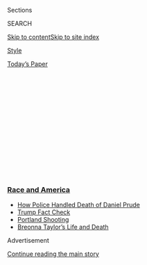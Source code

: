 <div id="app">

<div>

<div>

<div>

<div class="NYTAppHideMasthead css-1q2w90k e1suatyy0">

<div class="section css-ui9rw0 e1suatyy2">

<div class="css-eph4ug er09x8g0">

<div class="css-6n7j50">

</div>

<span class="css-1dv1kvn">Sections</span>

<div class="css-10488qs">

<span class="css-1dv1kvn">SEARCH</span>

</div>

[Skip to content](#site-content)[Skip to site
index](#site-index)

</div>

<div id="masthead-section-label" class="css-1wr3we4 eaxe0e00">

[Style](https://www.nytimes3xbfgragh.onion/section/style)

</div>

<div class="css-10698na e1huz5gh0">

</div>

</div>

<div id="masthead-bar-one" class="section hasLinks css-15hmgas e1csuq9d3">

<div class="css-uqyvli e1csuq9d0">

</div>

<div class="css-1uqjmks e1csuq9d1">

</div>

<div class="css-9e9ivx">

[](https://myaccount.nytimes3xbfgragh.onion/auth/login?response_type=cookie&client_id=vi)

</div>

<div class="css-1bvtpon e1csuq9d2">

[Today’s
Paper](https://www.nytimes3xbfgragh.onion/section/todayspaper)

</div>

</div>

</div>

</div>

<div data-aria-hidden="false">

<div id="site-content" data-role="main">

<div>

<div class="css-1aor85t" style="opacity:0.000000001;z-index:-1;visibility:hidden">

<div class="css-1hqnpie">

<div class="css-epjblv">

<span class="css-17xtcya">[Style](/section/style)</span><span class="css-x15j1o">|</span><span class="css-fwqvlz">TikTok
Is Shaping Politics. But
How?</span>

</div>

<div class="css-k008qs">

<div class="css-1iwv8en">

<span class="css-18z7m18"></span>

<div>

</div>

</div>

<span class="css-1n6z4y">https://nyti.ms/3g6oHq1</span>

<div class="css-1705lsu">

<div class="css-4xjgmj">

<div class="css-4skfbu" data-role="toolbar" data-aria-label="Social Media Share buttons, Save button, and Comments Panel with current comment count" data-testid="share-tools">

  - 
  - 
  - 
  - 
    
    <div class="css-6n7j50">
    
    </div>

  - 
  - 

</div>

</div>

</div>

</div>

</div>

</div>

<div class="css-13pd83m">

<div class="css-l9svim">

### [<span class="css-pa1jbp"><span class="css-1rxm0ex">Race and</span><span class="css-1rxm0ex"> America</span></span>](https://www.nytimes3xbfgragh.onion/news-event/george-floyd-protests-minneapolis-new-york-los-angeles?name=styln-george-floyd&region=TOP_BANNER&block=storyline_menu_recirc&action=click&pgtype=Article&impression_id=9ca56230-f1cf-11ea-bed1-dd85a44a6708&variant=undefined)

  - <span class="css-ousu42">[How Police Handled Death of Daniel
    Prude](https://www.nytimes3xbfgragh.onion/2020/09/04/nyregion/rochester-police-daniel-prude.html?name=styln-george-floyd&region=TOP_BANNER&block=storyline_menu_recirc&action=click&pgtype=Article&impression_id=9ca56231-f1cf-11ea-bed1-dd85a44a6708&variant=undefined)</span>
  - <span class="css-ousu42">[Trump Fact
    Check](https://www.nytimes3xbfgragh.onion/2020/09/01/us/politics/trump-fact-check-protests.html?name=styln-george-floyd&region=TOP_BANNER&block=storyline_menu_recirc&action=click&pgtype=Article&impression_id=9ca56232-f1cf-11ea-bed1-dd85a44a6708&variant=undefined)</span>
  - <span class="css-ousu42">[Portland
    Shooting](https://www.nytimes3xbfgragh.onion/2020/08/30/us/portland-shooting-explained.html?name=styln-george-floyd&region=TOP_BANNER&block=storyline_menu_recirc&action=click&pgtype=Article&impression_id=9ca56233-f1cf-11ea-bed1-dd85a44a6708&variant=undefined)</span>
  - <span class="css-ousu42">[Breonna Taylor’s Life and
    Death](https://www.nytimes3xbfgragh.onion/2020/08/30/us/breonna-taylor-police-killing.html?name=styln-george-floyd&region=TOP_BANNER&block=storyline_menu_recirc&action=click&pgtype=Article&impression_id=9ca56234-f1cf-11ea-bed1-dd85a44a6708&variant=undefined)</span>

</div>

</div>

<div id="top-wrapper" class="css-1sy8kpn">

<div id="top-slug" class="css-l9onyx">

Advertisement

</div>

[Continue reading the main
story](#after-top)

<div class="ad top-wrapper" style="text-align:center;height:100%;display:block;min-height:250px">

<div id="top" class="place-ad" data-position="top" data-size-key="top">

</div>

</div>

<div id="after-top">

</div>

</div>

<div>

<div id="sponsor-wrapper" class="css-1hyfx7x">

<div id="sponsor-slug" class="css-19vbshk">

Supported by

</div>

[Continue reading the main
story](#after-sponsor)

<div id="sponsor" class="ad sponsor-wrapper" style="text-align:center;height:100%;display:block">

</div>

<div id="after-sponsor">

</div>

</div>

<div class="css-186x18t">

</div>

<div class="css-1vkm6nb ehdk2mb0">

# TikTok Is Shaping Politics. But How?

</div>

Two researchers have studied political expression on the app since the
Musical.ly era. Here’s what they found.

<div class="css-79elbk" data-testid="photoviewer-wrapper">

<div class="css-z3e15g" data-testid="photoviewer-wrapper-hidden">

</div>

<div class="css-1a48zt4 ehw59r15" data-testid="photoviewer-children">

![<span class="css-16f3y1r e13ogyst0" data-aria-hidden="true">Madison
Outing, 17, center left, and Michael Haggerty, 17, center right, at a
protest they organized in Farmingdale, N.Y. Teenagers are also using
TikTok to express their social and political
beliefs.</span><span class="css-cnj6d5 e1z0qqy90" itemprop="copyrightHolder"><span class="css-1ly73wi e1tej78p0">Credit...</span><span><span>Daysi
Calavia-Robertson/Newsday RM, via Getty
Images</span></span></span>](https://static01.graylady3jvrrxbe.onion/images/2020/06/25/fashion/25TIKTOK-POLITICS-teens-protest/25TIKTOK-POLITICS-teens-protest-articleLarge.jpg?quality=75&auto=webp&disable=upscale)

</div>

</div>

<div class="css-18e8msd">

<div class="css-vp77d3 epjyd6m0">

<div class="css-1baulvz">

By [<span class="css-1baulvz last-byline" itemprop="name">John
Herrman</span>](https://www.nytimes3xbfgragh.onion/by/john-herrman)

</div>

</div>

  - June 28,
    2020

  - 
    
    <div class="css-4xjgmj">
    
    <div class="css-d8bdto" data-role="toolbar" data-aria-label="Social Media Share buttons, Save button, and Comments Panel with current comment count" data-testid="share-tools">
    
      - 
      - 
      - 
      - 
        
        <div class="css-6n7j50">
        
        </div>
    
      - 
      - 
    
    </div>
    
    </div>

</div>

</div>

<div class="section meteredContent css-1r7ky0e" name="articleBody" itemprop="articleBody">

<div class="css-1fanzo5 StoryBodyCompanionColumn">

<div class="css-53u6y8">

As a place where millions of young Americans perform and explore their
identities in public,
[TikTok](https://www.nytimes3xbfgragh.onion/2020/08/03/technology/trump-tiktok-microsoft.html)
has become a prominent venue for ideological formation, political
activism and trolling. It has [homegrown
pundits](https://www.nytimes3xbfgragh.onion/2020/02/27/style/tiktok-politics-bernie-trump.html),
and despite its parent company’s reluctance to be involved with politics
— the service does not allow political ads — it has attracted interest
from campaigns. It is also a space where people can be gathered and
pressed into action quickly.

TikTok was instrumental in the organization of a [mass
false-registration
drive](https://www.nytimes3xbfgragh.onion/2020/06/21/style/tiktok-trump-rally-tulsa.html)
ahead of a Trump rally in Tulsa, Okla., where many seats were unfilled.
It has amplified footage of police brutality as well as scenes and
commentary from Black Lives Matter protests around the world, with
videos created and shared on the platform frequently moving beyond it.
They carry TikTok’s distinctive and wide-ranging audiovisual vernacular:
often playfully disorienting, carefully edited, arch and musical. It has
been suggested by many, including The New York Times, [that TikTok teens
will save the
world](https://www.nytimes3xbfgragh.onion/2020/06/22/opinion/trump-protest-gen-z.html).

The truth is more complicated. A team of researchers has been analyzing
political expression on TikTok since, well, before it was TikTok. While
nonusers of TikTok may think it’s bursting onto the political stage
rather suddenly, and that it has something like a collective political
identity, the research gives a different picture.

It depicts a diverse, diffuse and not nearly united community of
millions of young people discovering the capabilities and limits of a
platform that is, despite its many similarities with predecessors, a
unique and strange place.

</div>

</div>

<div class="css-1fanzo5 StoryBodyCompanionColumn">

<div class="css-53u6y8">

In an email exchange, Ioana Literat, an assistant professor of
communication and media at Teachers College, Columbia University, and
Neta Kligler-Vilenchik, an assistant professor of communication at the
Hebrew University of Jerusalem, discussed the characteristics of
political expression on TikTok and why it feels like a novel phenomenon.

This interview has been edited.

**The idea that TikTok is an engine for progressive young politics is
gaining some currency among people who don’t use the platform. What
might outsiders be surprised to find on TikTok, in terms of youth
political expression? Is there anything resembling consensus?**

**Ioana Literat:** I’ve noticed this tendency recently, not only on
older social media like Twitter but also in the press. It plays into
larger debates about youth civic attitudes — and especially youth civic
attitudes online — which tend to verge between utopia and dystopia.

On the one hand, youth are hailed (or tokenized — think Greta Thunberg
and the Parkland youth) as the future of democracy, for whom political
expression comes easy. But on the other hand, people are worried about
how they don’t show up at the polls, or fall prey to misinformation, or
don’t care about newspapers anymore. And all of these are true; it’s not
an either/or kind of situation.

**Neta Kligler-Vilenchik:** Extreme views, ranging from dystopian to
utopian, are voiced not only in regard to youth, but also in regard to
any media phenomenon that is significant and new. As early as Socrates’s
concern that the written word would eradicate wisdom, every new
technology has been believed to either be our savior (the internet will
bring people around the world into one global community\!) or our doom
(robots will make us all unemployed\!).

</div>

</div>

<div class="css-1fanzo5 StoryBodyCompanionColumn">

<div class="css-53u6y8">

To me, this continuity is quite reassuring, because it shows us that our
fears and hopes are not so much around the traits of the specific new
technology, rather they are broad societal fears and hopes that are
projected onto whatever technology is new and not yet understood. To
most of its adult commenters, TikTok is a big unknown.

**Dr. Literat:** In terms of youth political expression, while there’s a
dynamic and influential liberal activist community on TikTok, there’s
actually plenty of conservative political expression, and [pro-Trump
voices](https://www.nytimes3xbfgragh.onion/2019/05/13/style/trump-tiktok.html)
definitely find an audience on the platform.

We found this to be true [in our early research
on](https://journals.sagepub.com/doi/10.1177/1461444819837571)[Musical.ly](http://musical.ly/),
in the aftermath of the 2016 election, and it’s still true today on
TikTok, as we’re gearing up for the 2020 election. On TikTok, you can
find powerful political statements and activist organizing. You can find
young people lip-syncing speeches by Trump or Obama (both earnestly and
sarcastically). You can also find plenty of racist and sexist content,
conspiracy theories and misinformation, and kids showing off their gun
collections and posing with Confederate flags.

It’s hard to refer to what we see on the platform as consensus. Rather,
we find that TikTok enables collective political expression for youth —
that is, it allows them to deliberately connect to a like-minded
audience by using shared symbolic resources.

**Dr. Kligler-Vilenchik:** Shared symbolic resources can be physical
(MAGA hats), visual (the closed fist for the Black Lives Matter
movement) or hashtags (\#alllivesmatter). TikTok-specific elements like
viral dances, popular soundtracks, etc. are also shared symbolic
resources that help facilitate connections and foreground the collective
aspects of youth political expression.

**Are there novel ways in which political conflict unfolds on TikTok? It
doesn’t seem to be especially well suited to the sorts of conflict we’re
familiar with on some older platforms.**

</div>

</div>

<div class="css-1fanzo5 StoryBodyCompanionColumn">

<div class="css-53u6y8">

**Dr. Literat:** There’s relatively little crosscutting political talk
(i.e. across partisan lines, with politically heterogeneous others). And
when it does happen, it’s not very productive. It’s still a very
polarized discussion of us v. them.

Something that’s pretty special about TikTok in terms of both political
expression and political dialogue/conflict is that it’s all filtered
through young people’s personal identities and experiences. Political
dialogue on the platform is very personal, and youth will often state
diverse social identities — e.g. Black, Mexican, L.G.B.T.Q., redneck,
country — in direct relation to their political views.

Not to say that political talk on other social media platforms is not
personal, but having done comparative analyses, we’re really struck by
just how front-and-center youth identities are on TikTok.

**Dr. Kligler-Vilenchik:** If we return to the idea of collective
political expression as the ability to speak to a like-minded audience
through shared symbolic resources, we see that this enables at least the
potential for a conversation across political views.

So, some users may choose to tag their video with \#bluelivesmatter and
speak to a certain audience. But they can also choose to tag their video
with \#blacklivesmatter, and that way reach a different audience, with a
different view. Often this is done ironically, as a parody of others’
views (e.g., a video tagged \#whitelivesmatter that goes on to explain
the idea of white privilege), but it may also be a way to spark
conversation between sides.

**Lastly, if you’ve been able to check in, have you noticed anything
surprising about youth expression on TikTok around BLM, racism and
policing in the last few weeks?**

</div>

</div>

<div class="css-1fanzo5 StoryBodyCompanionColumn">

<div class="css-53u6y8">

**Dr. Literat:** The collective aspects of youth political expression —
which materialize, for instance, in frequently used songs like Childish
Gambino’s “This Is America” — are very salient in the context of
BLM-related expression on TikTok.

Like hashtags, these songs function as connective threads among the
videos. At the same time, there is such a wide variety in terms of style
and ethos of expression, from anger to silliness to humor, from
confessionals to original songs to footage of protests to memes to
interviews or oral histories.

There’s also a sense of generational awareness and generational
solidarity, which is connected to this concept of collective political
expression. On footage of protests, you see a lot of comments like “Gen
Z is changing the world,” “our generation is so powerful,” “I love our
generation with all my heart” — which is really interesting because
generations, and especially terms like Gen Z or Gen Alpha, are how
outsiders (academics, commenters, brands, etc.) usually refer to youth.

It may be that youth are reclaiming these terms to assert their agency,
or perhaps these larger societal discourses are seeping into youth
discourse too.

**Dr. Kligler-Vilenchik:** Looking at what’s going on in the U.S. right
now from outside (I’m in Israel), I’m struck by how these same hashtags
are also used by people from outside the U.S. to support the Black Lives
Matter movement and also connect it to localized instances of racism and
anti-government protest.

In Israel, protests in solidarity with BLM were infused with the protest
of Ethiopian-origin Israelis who suffer from racial discrimination and
police brutality. This speaks to how TikTok enables young people to
connect a personalized political message to a broader political moment.

</div>

</div>

<div>

</div>

</div>

<div>

</div>

<div>

</div>

<div>

</div>

<div>

<div id="bottom-wrapper" class="css-1ede5it">

<div id="bottom-slug" class="css-l9onyx">

Advertisement

</div>

[Continue reading the main
story](#after-bottom)

<div id="bottom" class="ad bottom-wrapper" style="text-align:center;height:100%;display:block;min-height:90px">

</div>

<div id="after-bottom">

</div>

</div>

</div>

</div>

</div>

## Site Index

<div>

</div>

## Site Information Navigation

  - [© <span>2020</span> <span>The New York Times
    Company</span>](https://help.nytimes3xbfgragh.onion/hc/en-us/articles/115014792127-Copyright-notice)

<!-- end list -->

  - [NYTCo](https://www.nytco.com/)
  - [Contact
    Us](https://help.nytimes3xbfgragh.onion/hc/en-us/articles/115015385887-Contact-Us)
  - [Work with us](https://www.nytco.com/careers/)
  - [Advertise](https://nytmediakit.com/)
  - [T Brand Studio](http://www.tbrandstudio.com/)
  - [Your Ad
    Choices](https://www.nytimes3xbfgragh.onion/privacy/cookie-policy#how-do-i-manage-trackers)
  - [Privacy](https://www.nytimes3xbfgragh.onion/privacy)
  - [Terms of
    Service](https://help.nytimes3xbfgragh.onion/hc/en-us/articles/115014893428-Terms-of-service)
  - [Terms of
    Sale](https://help.nytimes3xbfgragh.onion/hc/en-us/articles/115014893968-Terms-of-sale)
  - [Site
    Map](https://spiderbites.nytimes3xbfgragh.onion)
  - [Help](https://help.nytimes3xbfgragh.onion/hc/en-us)
  - [Subscriptions](https://www.nytimes3xbfgragh.onion/subscription?campaignId=37WXW)

</div>

</div>

</div>

</div>
